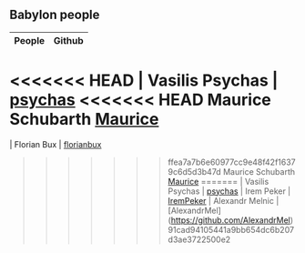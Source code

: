 ## Babylon people

| People        | Github        |
| ------------- |:-------------:| 
<<<<<<< HEAD
| Vasilis Psychas | [psychas](https://github.com/psychas/)
<<<<<<< HEAD
  Maurice Schubarth [Maurice](https://github.com/moequan)
=======
| Florian Bux | [florianbux](https://github.com/florianbux/)
>>>>>>> ffea7a7b6e60977cc9e48f42f16379c6d5d3b47d
Maurice Schubarth [Maurice](https://github.com/moequan)
=======
| Vasilis Psychas | [psychas](https://github.com/IremPeker)
| Irem Peker | [IremPeker](https://github.com/psychas/)
| Alexandr Melnic | [AlexandrMel] (https://github.com/AlexandrMel)
>>>>>>> 91cad94105441a9bb654dc6b207d3ae3722500e2
